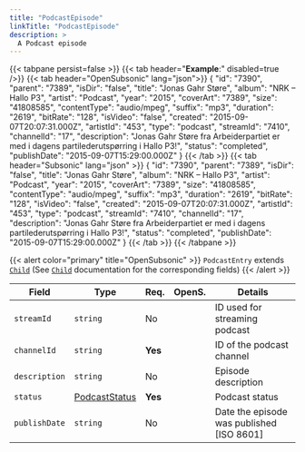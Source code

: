 ```yaml
---
title: "PodcastEpisode"
linkTitle: "PodcastEpisode"
description: >
  A Podcast episode
---
```


{{< tabpane persist=false >}}
{{< tab header="**Example**:" disabled=true />}}
{{< tab header="OpenSubsonic" lang="json">}}
{
  "id": "7390",
  "parent": "7389",
  "isDir": "false",
  "title": "Jonas Gahr Støre",
  "album": "NRK – Hallo P3",
  "artist": "Podcast",
  "year": "2015",
  "coverArt": "7389",
  "size": "41808585",
  "contentType": "audio/mpeg",
  "suffix": "mp3",
  "duration": "2619",
  "bitRate": "128",
  "isVideo": "false",
  "created": "2015-09-07T20:07:31.000Z",
  "artistId": "453",
  "type": "podcast",
  "streamId": "7410",
  "channelId": "17",
  "description": "Jonas Gahr Støre fra Arbeiderpartiet er med i dagens partilederutspørring i Hallo P3!",
  "status": "completed",
  "publishDate": "2015-09-07T15:29:00.000Z"
}
{{< /tab >}}
{{< tab header="Subsonic" lang="json" >}}
{
  "id": "7390",
  "parent": "7389",
  "isDir": "false",
  "title": "Jonas Gahr Støre",
  "album": "NRK – Hallo P3",
  "artist": "Podcast",
  "year": "2015",
  "coverArt": "7389",
  "size": "41808585",
  "contentType": "audio/mpeg",
  "suffix": "mp3",
  "duration": "2619",
  "bitRate": "128",
  "isVideo": "false",
  "created": "2015-09-07T20:07:31.000Z",
  "artistId": "453",
  "type": "podcast",
  "streamId": "7410",
  "channelId": "17",
  "description": "Jonas Gahr Støre fra Arbeiderpartiet er med i dagens partilederutspørring i Hallo P3!",
  "status": "completed",
  "publishDate": "2015-09-07T15:29:00.000Z"
}
{{< /tab >}}
{{< /tabpane >}}

{{< alert color="primary" title="OpenSubsonic" >}}
`PodcastEntry` extends [`Child`](../child) (See [`Child`](../child) documentation for the corresponding fields)
{{< /alert >}}

| Field         | Type                              | Req.    | OpenS. | Details                                   |
| ------------- | ----------------------------------| ------- | ------ | ----------------------------------------- |
| `streamId`    | `string`                          | No      |        | ID used for streaming podcast             |
| `channelId`   | `string`                          | **Yes** |        | ID of the podcast channel                 |
| `description` | `string`                          | No      |        | Episode description                       |
| `status`      | [PodcastStatus](../podcaststatus) | **Yes** |        | Podcast status                            |
| `publishDate` | `string`                          | No      |        | Date the episode was published [ISO 8601] |
